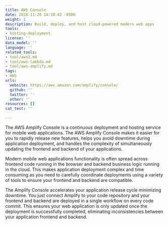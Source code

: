 ```yaml
---
title: AWS Console
date: 2018-11-28 14:18:42 -0500
weight: 1
description: Build, deploy, and host cloud-powered modern web apps
tools:
- hosting-deployment
license: ''
data_model: ''
language: ''
related_tools:
- tool/aws3.md
- tool/aws-lambda.md
- tool/aws-amplify.md
tags:
- AWS
urls:
  website: https://aws.amazon.com/amplify/console/
  github: ''
  twitter: ''
  other: ''
resources: []
cat_test: ''

---
```

The AWS Amplify Console is a continuous deployment and hosting service for mobile web applications. The AWS Amplify Console makes it easier for you to rapidly release new features, helps you avoid downtime during application deployment, and handles the complexity of simultaneously updating the frontend and backend of your applications.

Modern mobile web applications functionality is often spread across frontend code running in the browser and backend business logic running in the cloud. This makes application deployment complex and time consuming as you need to carefully coordinate deployments using a variety of tools to ensure your frontend and backend are compatible.

The Amplify Console accelerates your application release cycle minimizing downtime. You just connect Amplify to your code repository and your frontend and backend are deployed in a single workflow on every code commit. This ensures your web application is only updated once the deployment is successfully completed, eliminating inconsistencies between your application frontend and backend.